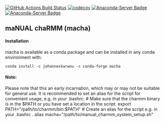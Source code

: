 [//]: # (Badges)
[![GitHub Actions Build Status](https://github.com/akaupang/macha/workflows/CI/badge.svg)](https://github.com/akaupang/macha/actions)
[![codecov](https://codecov.io/gh/wiederm/transformato/branch/master/graph/badge.svg)](https://codecov.io/gh/akaupang/macha/branch/main)
[![Anaconda-Server Badge](https://anaconda.org/johanneskarwou/macha/badges/latest_release_date.svg)](https://anaconda.org/johanneskarwou/macha)
[![Anaconda-Server Badge](https://anaconda.org/johanneskarwou/macha/badges/downloads.svg)](https://anaconda.org/johanneskarwou/macha)


## maNUAL chaRMM (macha)

#### Installation

macha is available as a conda package and can be installed in any conda environment with:

`conda install -c johanneskarwou -c conda-forge macha`


#### Note:
Please note that this an early incarnation, which may or may not be suitable for general use.
It is recommended to set an alias for the script for convenient usage, e.g. in your .bashrc:
\# Make sure that the charmm binary is in the $PATH or you have set a location in the script.
export PATH="/path/to/charmm/bin:$PATH"
\# Create an alias for the script e.g. in your .bashrc .
alias macha="/path/to/manual_charmm_system_setup.sh"
